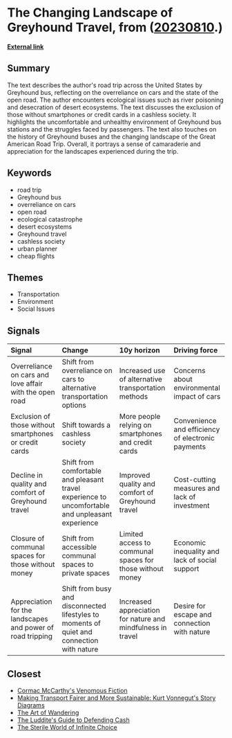 # __The Changing Landscape of Greyhound Travel__, from ([20230810](https://kghosh.substack.com/p/20230810).)

__[External link](https://www.theguardian.com/travel/2023/jul/26/america-roadtrip-greyhound-bus?utm_source=pocket_saves)__



## Summary

The text describes the author's road trip across the United States by Greyhound bus, reflecting on the overreliance on cars and the state of the open road. The author encounters ecological issues such as river poisoning and desecration of desert ecosystems. The text discusses the exclusion of those without smartphones or credit cards in a cashless society. It highlights the uncomfortable and unhealthy environment of Greyhound bus stations and the struggles faced by passengers. The text also touches on the history of Greyhound buses and the changing landscape of the Great American Road Trip. Overall, it portrays a sense of camaraderie and appreciation for the landscapes experienced during the trip.

## Keywords

* road trip
* Greyhound bus
* overreliance on cars
* open road
* ecological catastrophe
* desert ecosystems
* Greyhound travel
* cashless society
* urban planner
* cheap flights

## Themes

* Transportation
* Environment
* Social Issues

## Signals

| Signal                                                     | Change                                                                                           | 10y horizon                                                 | Driving force                                     |
|:-----------------------------------------------------------|:-------------------------------------------------------------------------------------------------|:------------------------------------------------------------|:--------------------------------------------------|
| Overreliance on cars and love affair with the open road    | Shift from overreliance on cars to alternative transportation options                            | Increased use of alternative transportation methods         | Concerns about environmental impact of cars       |
| Exclusion of those without smartphones or credit cards     | Shift towards a cashless society                                                                 | More people relying on smartphones and credit cards         | Convenience and efficiency of electronic payments |
| Decline in quality and comfort of Greyhound travel         | Shift from comfortable and pleasant travel experience to uncomfortable and unpleasant experience | Improved quality and comfort of Greyhound travel            | Cost-cutting measures and lack of investment      |
| Closure of communal spaces for those without money         | Shift from accessible communal spaces to private spaces                                          | Limited access to communal spaces for those without money   | Economic inequality and lack of social support    |
| Appreciation for the landscapes and power of road tripping | Shift from busy and disconnected lifestyles to moments of quiet and connection with nature       | Increased appreciation for nature and mindfulness in travel | Desire for escape and connection with nature      |

## Closest

* [Cormac McCarthy's Venomous Fiction](b75f2d908abb3ba97b7673a475bbf36b)
* [Making Transport Fairer and More Sustainable: Kurt Vonnegut's Story Diagrams](1dbdb53b9176700aa063df870b44f2b5)
* [The Art of Wandering](ddf441dc074555140e62f61fb00019fa)
* [The Luddite's Guide to Defending Cash](e6f1c3e28bc82e4204650ed636b5f056)
* [The Sterile World of Infinite Choice](7b316ebe449187b79e519a8c6d12a2cd)